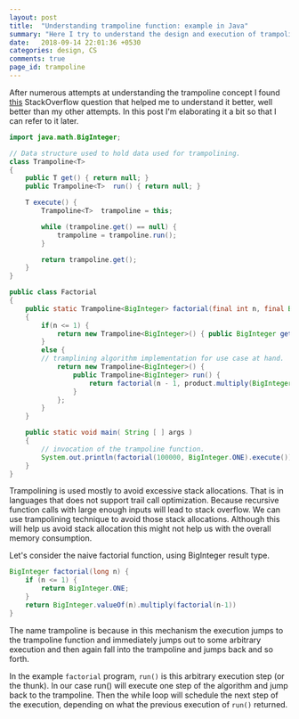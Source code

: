 ```yaml
---
layout: post
title:  "Understanding trampoline function: example in Java"
summary: "Here I try to understand the design and execution of trampoline concept using Java as example language."
date:   2018-09-14 22:01:36 +0530
categories: design, CS
comments: true
page_id: trampoline
---
```


After numerous attempts at understanding the trampoline concept
I found [this](https://stackoverflow.com/questions/189725/what-is-a-trampoline-function) StackOverflow question that helped me to understand it better, well better than my other attempts. In this post I'm elaborating it a bit so that I can refer to it later.

```java
import java.math.BigInteger;

// Data structure used to hold data used for trampolining.
class Trampoline<T>
{
    public T get() { return null; }
    public Trampoline<T>  run() { return null; }

    T execute() {
        Trampoline<T>  trampoline = this;

        while (trampoline.get() == null) {
            trampoline = trampoline.run();
        }

        return trampoline.get();
    }
}

public class Factorial
{
    public static Trampoline<BigInteger> factorial(final int n, final BigInteger product)
    {
        if(n <= 1) {
            return new Trampoline<BigInteger>() { public BigInteger get() { return product; } };
        }
        else {
        // tramplining algorithm implementation for use case at hand.
            return new Trampoline<BigInteger>() {
                public Trampoline<BigInteger> run() {
                    return factorial(n - 1, product.multiply(BigInteger.valueOf(n)));
                }
            };
        }
    }

    public static void main( String [ ] args )
    {
        // invocation of the trampoline function.
        System.out.println(factorial(100000, BigInteger.ONE).execute());
    }
}
```

Trampolining is used mostly to avoid excessive stack allocations. That is in languages that does not support trail call optimization. Because recursive function calls with large enough inputs will lead to stack overflow.
We can use trampolining technique to avoid those stack allocations. Although this will help us avoid stack allocation this might not help us with the overall memory consumption.

Let's consider the naive factorial function, using BigInteger result type.

```java
BigInteger factorial(long n) {
    if (n <= 1) {
        return BigInteger.ONE;
    }
    return BigInteger.valueOf(n).multiply(factorial(n-1))
}
```


The name trampoline is because in this mechanism the execution jumps to the trampoline function and immediately jumps out to some arbitrary execution and then again fall into the trampoline and jumps back and so forth.

In the example `factorial` program, `run()` is this arbitrary execution step (or the thunk). In our case run() will execute one step of the algorithm and jump back to the trampoline. Then the while loop will schedule the next step of the execution, depending on what the previous execution of `run()` returned.




